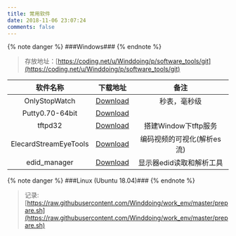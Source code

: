 ```yaml
---
title: 常用软件
date: 2018-11-06 23:07:24
comments: false
---
```


{% note danger %} ###Windows### {% endnote %}

> 存放地址：[https://coding.net/u/Winddoing/p/software_tools/git](https://coding.net/u/Winddoing/p/software_tools/git)

| 软件名称  | 下载地址  | 备注  |
|:-:|:-:|:-:|
| OnlyStopWatch | [Download](https://coding.net/u/Winddoing/p/software_tools/git/raw/master/OnlyStopWatch.exe)  | 秒表，毫秒级  |
| Putty0.70-64bit | [Download](https://coding.net/u/Winddoing/p/software_tools/git/raw/master/putty.exe)  |   |
| tftpd32  | [Download](https://coding.net/u/Winddoing/p/software_tools/git/raw/master/tftpd32.exe)  | 搭建Window下tftp服务  |
| ElecardStreamEyeTools   | [Download](https://coding.net/u/Winddoing/p/software_tools/git/raw/master/ElecardStreamEyeTools.rar)  | 编码视频的可视化(解析es流) |
| edid_manager  | [Download](https://coding.net/u/Winddoing/p/software_tools/git/raw/master/edid_managerv1x0.zip)  | 显示器edid读取和解析工具  |


{% note danger %} ###Linux (Ubuntu 18.04)### {% endnote %}

> 记录:[https://raw.githubusercontent.com/Winddoing/work_env/master/prepare.sh](https://raw.githubusercontent.com/Winddoing/work_env/master/prepare.sh)
